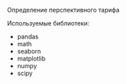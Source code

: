 Определение перспективного тарифа 


Используемые библиотеки:
- pandas 
- math
- seaborn
- matplotlib
- numpy 
- scipy

